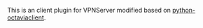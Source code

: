This is an client plugin for VPNServer modified based on [python-octaviaclient](https://github.com/openstack/python-octaviaclient).
